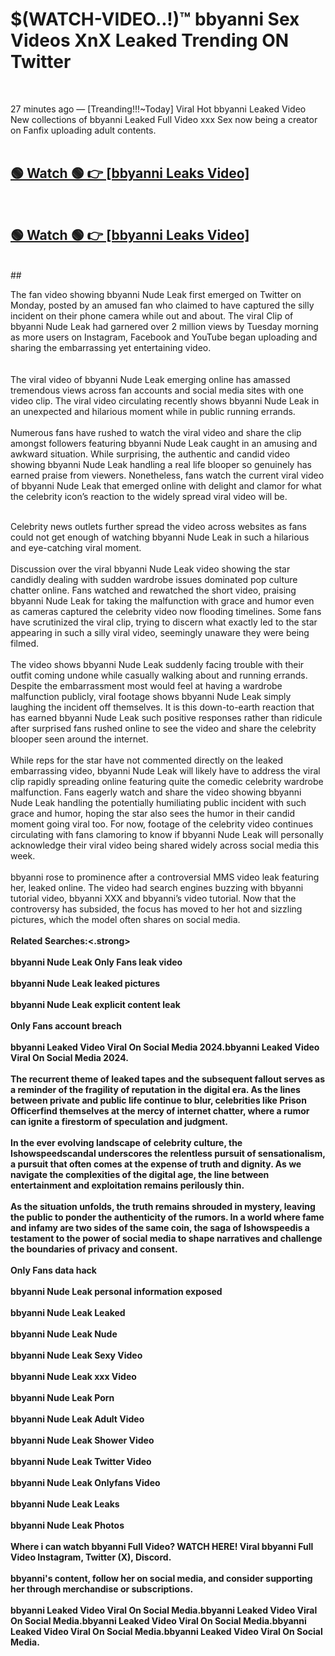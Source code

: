 

# $(WATCH-VIDEO..!)™ bbyanni Sex Videos XnX Leaked Trending ON Twitter<br>
<br>

27 minutes ago — [Treanding!!!~Today] Viral Hot bbyanni Leaked Video New collections of bbyanni Leaked Full Video xxx Sex now being a creator on Fanfix uploading adult contents.
<br>
 <br>

##  <a href="https://clipsfans.site/?title=bbyanni&ref=git">🟢 Watch 🟢 👉 [bbyanni Leaks Video]</a><br>
  <br>

##  <a href="https://clipsfans.site/?title=bbyanni&ref=git">🟢 Watch 🟢 👉 [bbyanni Leaks Video]</a><br>
  <br>
  ##
  <br>

The fan video showing bbyanni Nude Leak first emerged on Twitter on Monday, posted by an amused fan who claimed to have captured the silly incident on their phone camera while out and about. The viral Clip of bbyanni Nude Leak had garnered over 2 million views by Tuesday morning as more users on Instagram, Facebook and YouTube began uploading and sharing the embarrassing yet entertaining video.
<br><br>
  <br>
The viral video of bbyanni Nude Leak emerging online has amassed tremendous views across fan accounts and social media sites with one video clip. The viral video circulating recently shows bbyanni Nude Leak in an unexpected and hilarious moment while in public running errands.
<br><br>
Numerous fans have rushed to watch the viral video and share the clip amongst followers featuring bbyanni Nude Leak caught in an amusing and awkward situation. While surprising, the authentic and candid video showing bbyanni Nude Leak handling a real life blooper so genuinely has earned praise from viewers. Nonetheless, fans watch the current viral video of bbyanni Nude Leak that emerged online with delight and clamor for what the celebrity icon’s reaction to the widely spread viral video will be.
<br><br>

Celebrity news outlets further spread the video across websites as fans could not get enough of watching bbyanni Nude Leak in such a hilarious and eye-catching viral moment.
<br><br>
Discussion over the viral bbyanni Nude Leak video showing the star candidly dealing with sudden wardrobe issues dominated pop culture chatter online. Fans watched and rewatched the short video, praising bbyanni Nude Leak for taking the malfunction with grace and humor even as cameras captured the celebrity video now flooding timelines. Some fans have scrutinized the viral clip, trying to discern what exactly led to the star appearing in such a silly viral video, seemingly unaware they were being filmed.
<br><br>
The video shows bbyanni Nude Leak suddenly facing trouble with their outfit coming undone while casually walking about and running errands. Despite the embarrassment most would feel at having a wardrobe malfunction publicly, viral footage shows bbyanni Nude Leak simply laughing the incident off themselves. It is this down-to-earth reaction that has earned bbyanni Nude Leak such positive responses rather than ridicule after surprised fans rushed online to see the video and share the celebrity blooper seen around the internet.
<br><br>
While reps for the star have not commented directly on the leaked embarrassing video, bbyanni Nude Leak will likely have to address the viral clip rapidly spreading online featuring quite the comedic celebrity wardrobe malfunction. Fans eagerly watch and share the video showing bbyanni Nude Leak handling the potentially humiliating public incident with such grace and humor, hoping the star also sees the humor in their candid moment going viral too. For now, footage of the celebrity video continues circulating with fans clamoring to know if bbyanni Nude Leak will personally acknowledge their viral video being shared widely across social media this week.
<br><br>
bbyanni rose to prominence after a controversial MMS video leak featuring her, leaked online. The video had search engines buzzing with bbyanni tutorial video, bbyanni XXX and bbyanni’s video tutorial. Now that the controversy has subsided, the focus has moved to her hot and sizzling pictures, which the model often shares on social media.
<br><br>
<strong>Related Searches:<.strong>
<br><br>
bbyanni Nude Leak Only Fans leak video
<br><br>
bbyanni Nude Leak leaked pictures
<br><br>
bbyanni Nude Leak explicit content leak
<br><br>
Only Fans account breach
<br><br>
bbyanni Leaked Video Viral On Social Media 2024.bbyanni Leaked Video Viral On Social Media 2024.
<br><br>
The recurrent theme of leaked tapes and the subsequent fallout serves as a reminder of the fragility of reputation in the digital era. As the lines between private and public life continue to blur, celebrities like Prison Officerfind themselves at the mercy of internet chatter, where a rumor can ignite a firestorm of speculation and judgment.
<br><br>
In the ever evolving landscape of celebrity culture, the Ishowspeedscandal underscores the relentless pursuit of sensationalism, a pursuit that often comes at the expense of truth and dignity. As we navigate the complexities of the digital age, the line between entertainment and exploitation remains perilously thin.
<br><br>
As the situation unfolds, the truth remains shrouded in mystery, leaving the public to ponder the authenticity of the rumors. In a world where fame and infamy are two sides of the same coin, the saga of Ishowspeedis a testament to the power of social media to shape narratives and challenge the boundaries of privacy and consent.
<br><br>
Only Fans data hack
<br><br>
bbyanni Nude Leak personal information exposed
<br><br>
bbyanni Nude Leak Leaked
<br><br>
bbyanni Nude Leak Nude
<br><br>
bbyanni Nude Leak Sexy Video
<br><br>
bbyanni Nude Leak xxx Video
<br><br>
bbyanni Nude Leak Porn
<br><br>
bbyanni Nude Leak Adult Video
<br><br>
bbyanni Nude Leak Shower Video
<br><br>
bbyanni Nude Leak Twitter Video
<br><br>
bbyanni Nude Leak Onlyfans Video
<br><br>
bbyanni Nude Leak Leaks
<br><br>
bbyanni Nude Leak Photos
<br><br>
Where i can watch bbyanni Full Video? WATCH HERE! Viral bbyanni Full Video Instagram, Twitter (X), Discord.
<br><br>
bbyanni's content, follow her on social media, and consider supporting her through merchandise or subscriptions.
<br><br>
bbyanni Leaked Video Viral On Social Media.bbyanni Leaked Video Viral On Social Media.bbyanni Leaked Video Viral On Social Media.bbyanni Leaked Video Viral On Social Media.bbyanni Leaked Video Viral On Social Media.

